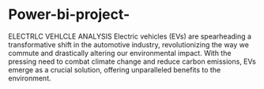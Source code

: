 # Power-bi-project-
ELECTRLC VEHLCLE ANALYSIS
Electric vehicles (EVs) are spearheading a transformative shift in the automotive industry, revolutionizing the way we commute and drastically altering our environmental impact. With the pressing need to combat climate change and reduce carbon emissions, EVs emerge as a crucial solution, offering unparalleled benefits to the environment.
